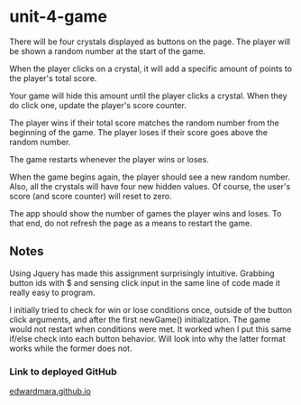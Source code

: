 # unit-4-game
There will be four crystals displayed as buttons on the page.
The player will be shown a random number at the start of the game.

When the player clicks on a crystal, it will add a specific amount of points to the player's total score. 


Your game will hide this amount until the player clicks a crystal.
When they do click one, update the player's score counter.


The player wins if their total score matches the random number from the beginning of the game.
The player loses if their score goes above the random number.

The game restarts whenever the player wins or loses.


When the game begins again, the player should see a new random number. Also, all the crystals will have four new hidden values. Of course, the user's score (and score counter) will reset to zero.


The app should show the number of games the player wins and loses. To that end, do not refresh the page as a means to restart the game.

<h2>Notes</h2>
Using Jquery has made this assignment surprisingly intuitive.  Grabbing button ids with $ and sensing click input in the same line of code made it really easy to program.

I initially tried to check for win or lose conditions once, outside of the button click arguments, and after the first newGame() initialization.  The game would not restart when conditions were met. It worked when I put this same if/else check into each button behavior.  Will look into why the latter format works while the former does not.

<h3>Link to deployed GitHub</h3>
<a href="https://edwardmara.github.io/unit-4-game/">edwardmara.github.io</a>